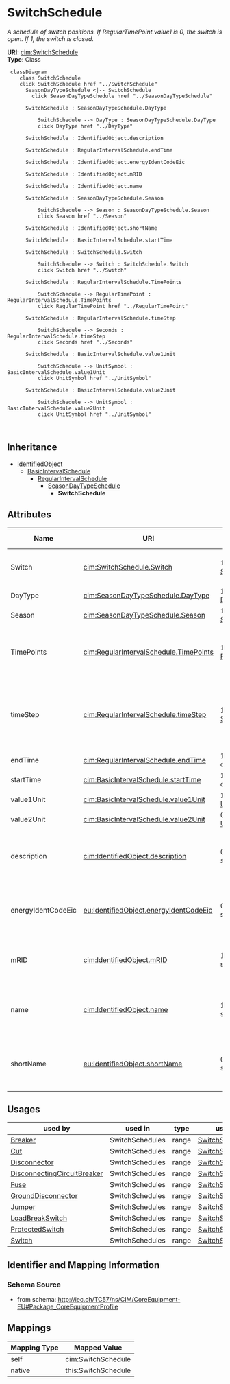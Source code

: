 # SwitchSchedule


_A schedule of switch positions.  If RegularTimePoint.value1 is 0, the switch is open.  If 1, the switch is closed._





**URI**: [cim:SwitchSchedule](http://iec.ch/TC57/CIM100#SwitchSchedule)<br />
**Type**: Class




```mermaid
 classDiagram
    class SwitchSchedule
    click SwitchSchedule href "../SwitchSchedule"
      SeasonDayTypeSchedule <|-- SwitchSchedule
        click SeasonDayTypeSchedule href "../SeasonDayTypeSchedule"
      
      SwitchSchedule : SeasonDayTypeSchedule.DayType
        
          SwitchSchedule --> DayType : SeasonDayTypeSchedule.DayType
          click DayType href "../DayType"
        
      SwitchSchedule : IdentifiedObject.description
        
      SwitchSchedule : RegularIntervalSchedule.endTime
        
      SwitchSchedule : IdentifiedObject.energyIdentCodeEic
        
      SwitchSchedule : IdentifiedObject.mRID
        
      SwitchSchedule : IdentifiedObject.name
        
      SwitchSchedule : SeasonDayTypeSchedule.Season
        
          SwitchSchedule --> Season : SeasonDayTypeSchedule.Season
          click Season href "../Season"
        
      SwitchSchedule : IdentifiedObject.shortName
        
      SwitchSchedule : BasicIntervalSchedule.startTime
        
      SwitchSchedule : SwitchSchedule.Switch
        
          SwitchSchedule --> Switch : SwitchSchedule.Switch
          click Switch href "../Switch"
        
      SwitchSchedule : RegularIntervalSchedule.TimePoints
        
          SwitchSchedule --> RegularTimePoint : RegularIntervalSchedule.TimePoints
          click RegularTimePoint href "../RegularTimePoint"
        
      SwitchSchedule : RegularIntervalSchedule.timeStep
        
          SwitchSchedule --> Seconds : RegularIntervalSchedule.timeStep
          click Seconds href "../Seconds"
        
      SwitchSchedule : BasicIntervalSchedule.value1Unit
        
          SwitchSchedule --> UnitSymbol : BasicIntervalSchedule.value1Unit
          click UnitSymbol href "../UnitSymbol"
        
      SwitchSchedule : BasicIntervalSchedule.value2Unit
        
          SwitchSchedule --> UnitSymbol : BasicIntervalSchedule.value2Unit
          click UnitSymbol href "../UnitSymbol"
        
      
```





## Inheritance
* [IdentifiedObject](IdentifiedObject.md)
    * [BasicIntervalSchedule](BasicIntervalSchedule.md)
        * [RegularIntervalSchedule](RegularIntervalSchedule.md)
            * [SeasonDayTypeSchedule](SeasonDayTypeSchedule.md)
                * **SwitchSchedule**



## Attributes


| Name | URI | Cardinality and Range | Description | Inheritance |
| ---  | --- | --- | --- | --- |
| Switch | [cim:SwitchSchedule.Switch](http://iec.ch/TC57/CIM100#SwitchSchedule.Switch) | 1 <br />  [Switch](Switch.md)  | A SwitchSchedule is associated with a Switch | direct |
| DayType | [cim:SeasonDayTypeSchedule.DayType](http://iec.ch/TC57/CIM100#SeasonDayTypeSchedule.DayType) | 1 <br />  [DayType](DayType.md)  | DayType for the Schedule | [SeasonDayTypeSchedule](SeasonDayTypeSchedule.md) |
| Season | [cim:SeasonDayTypeSchedule.Season](http://iec.ch/TC57/CIM100#SeasonDayTypeSchedule.Season) | 1 <br />  [Season](Season.md)  | Season for the Schedule | [SeasonDayTypeSchedule](SeasonDayTypeSchedule.md) |
| TimePoints | [cim:RegularIntervalSchedule.TimePoints](http://iec.ch/TC57/CIM100#RegularIntervalSchedule.TimePoints) | 1..* <br />  [RegularTimePoint](RegularTimePoint.md)  | The regular interval time point data values that define this schedule | [RegularIntervalSchedule](RegularIntervalSchedule.md) |
| timeStep | [cim:RegularIntervalSchedule.timeStep](http://iec.ch/TC57/CIM100#RegularIntervalSchedule.timeStep) | 1 <br />  [Seconds](Seconds.md)  | The time between each pair of subsequent regular time points in sequence orde... | [RegularIntervalSchedule](RegularIntervalSchedule.md) |
| endTime | [cim:RegularIntervalSchedule.endTime](http://iec.ch/TC57/CIM100#RegularIntervalSchedule.endTime) | 1 <br />  date  | The time for the last time point | [RegularIntervalSchedule](RegularIntervalSchedule.md) |
| startTime | [cim:BasicIntervalSchedule.startTime](http://iec.ch/TC57/CIM100#BasicIntervalSchedule.startTime) | 1 <br />  date  | The time for the first time point | [BasicIntervalSchedule](BasicIntervalSchedule.md) |
| value1Unit | [cim:BasicIntervalSchedule.value1Unit](http://iec.ch/TC57/CIM100#BasicIntervalSchedule.value1Unit) | 1 <br />  [UnitSymbol](UnitSymbol.md)  | Value1 units of measure | [BasicIntervalSchedule](BasicIntervalSchedule.md) |
| value2Unit | [cim:BasicIntervalSchedule.value2Unit](http://iec.ch/TC57/CIM100#BasicIntervalSchedule.value2Unit) | 0..1 <br />  [UnitSymbol](UnitSymbol.md)  | Value2 units of measure | [BasicIntervalSchedule](BasicIntervalSchedule.md) |
| description | [cim:IdentifiedObject.description](http://iec.ch/TC57/CIM100#IdentifiedObject.description) | 0..1 <br />  string  | The description is a free human readable text describing or naming the object | [IdentifiedObject](IdentifiedObject.md) |
| energyIdentCodeEic | [eu:IdentifiedObject.energyIdentCodeEic](http://iec.ch/TC57/CIM100-European#IdentifiedObject.energyIdentCodeEic) | 0..1 <br />  string  | The attribute is used for an exchange of the EIC code (Energy identification ... | [IdentifiedObject](IdentifiedObject.md) |
| mRID | [cim:IdentifiedObject.mRID](http://iec.ch/TC57/CIM100#IdentifiedObject.mRID) | 1 <br />  string  | Master resource identifier issued by a model authority | [IdentifiedObject](IdentifiedObject.md) |
| name | [cim:IdentifiedObject.name](http://iec.ch/TC57/CIM100#IdentifiedObject.name) | 1 <br />  string  | The name is any free human readable and possibly non unique text naming the o... | [IdentifiedObject](IdentifiedObject.md) |
| shortName | [eu:IdentifiedObject.shortName](http://iec.ch/TC57/CIM100-European#IdentifiedObject.shortName) | 0..1 <br />  string  | The attribute is used for an exchange of a human readable short name with len... | [IdentifiedObject](IdentifiedObject.md) |





## Usages

| used by | used in | type | used |
| ---  | --- | --- | --- |
| [Breaker](Breaker.md) | SwitchSchedules | range | [SwitchSchedule](SwitchSchedule.md) |
| [Cut](Cut.md) | SwitchSchedules | range | [SwitchSchedule](SwitchSchedule.md) |
| [Disconnector](Disconnector.md) | SwitchSchedules | range | [SwitchSchedule](SwitchSchedule.md) |
| [DisconnectingCircuitBreaker](DisconnectingCircuitBreaker.md) | SwitchSchedules | range | [SwitchSchedule](SwitchSchedule.md) |
| [Fuse](Fuse.md) | SwitchSchedules | range | [SwitchSchedule](SwitchSchedule.md) |
| [GroundDisconnector](GroundDisconnector.md) | SwitchSchedules | range | [SwitchSchedule](SwitchSchedule.md) |
| [Jumper](Jumper.md) | SwitchSchedules | range | [SwitchSchedule](SwitchSchedule.md) |
| [LoadBreakSwitch](LoadBreakSwitch.md) | SwitchSchedules | range | [SwitchSchedule](SwitchSchedule.md) |
| [ProtectedSwitch](ProtectedSwitch.md) | SwitchSchedules | range | [SwitchSchedule](SwitchSchedule.md) |
| [Switch](Switch.md) | SwitchSchedules | range | [SwitchSchedule](SwitchSchedule.md) |






## Identifier and Mapping Information







### Schema Source


* from schema: http://iec.ch/TC57/ns/CIM/CoreEquipment-EU#Package_CoreEquipmentProfile





## Mappings

| Mapping Type | Mapped Value |
| ---  | ---  |
| self | cim:SwitchSchedule |
| native | this:SwitchSchedule |




